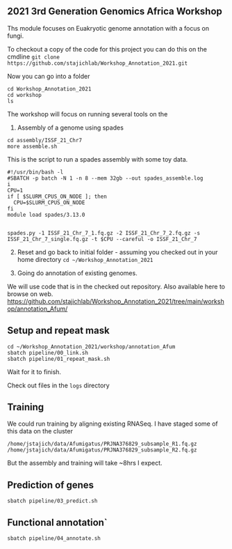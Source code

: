 ## 2021 3rd Generation Genomics Africa Workshop

Ths module focuses on Euakryotic genome annotation with a focus on fungi.

To checkout a copy of the code for this project you can do this on the cmdline
`git clone https://github.com/stajichlab/Workshop_Annotation_2021.git`

Now you can go into a folder
```
cd Workshop_Annotation_2021
cd workshop
ls
```

The workshop will focus on running several tools on the
1. Assembly of a genome using spades

```
cd assembly/ISSF_21_Chr7
more assemble.sh
```
This is the script to run a spades assembly with some toy data.
```
#!/usr/bin/bash -l
#SBATCH -p batch -N 1 -n 8 --mem 32gb --out spades_assemble.log
i
CPU=1
if [ $SLURM_CPUS_ON_NODE ]; then
  CPU=$SLURM_CPUS_ON_NODE
fi
module load spades/3.13.0


spades.py -1 ISSF_21_Chr_7_1.fq.gz -2 ISSF_21_Chr_7_2.fq.gz -s ISSF_21_Chr_7_single.fq.gz -t $CPU --careful -o ISSF_21_Chr_7
```

2.  Reset and go back to initial folder - assuming you checked out in your home directory
`cd ~/Workshop_Annotation_2021`

3. Going do annotation of existing genomes.

We will use code that is in the checked out repository.
Also available here to browse on web.
https://github.com/stajichlab/Workshop_Annotation_2021/tree/main/workshop/annotation_Afum/

## Setup and repeat mask

```
cd ~/Workshop_Annotation_2021/workshop/annotation_Afum
sbatch pipeline/00_link.sh
sbatch pipeline/01_repeat_mask.sh
```
Wait for it to finish.

Check out files in the `logs` directory

## Training

We could run training by aligning existing RNASeq.  I have staged some of this data on the cluster
```
/home/jstajich/data/Afumigatus/PRJNA376829_subsample_R1.fq.gz
/home/jstajich/data/Afumigatus/PRJNA376829_subsample_R2.fq.gz
```
But the assembly and training will take ~8hrs I expect.

## Prediction of genes
```
sbatch pipeline/03_predict.sh
```

## Functional annotation`

```
sbatch pipeline/04_annotate.sh
```
